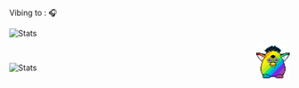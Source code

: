 <br><br> Vibing to : 🎧  </strong></p>

![Stats](https://spotify-github-profile.vercel.app/api/view.svg?uid=31rgtpnylldb6a77kkzaddlcz4va&redirect=true][https://spotify-github-profile.vercel.app/api/view.svg?uid=31rgtpnylldb6a77kkzaddlcz4va&cover_image=true&theme=novatorem&show_offline=false&background_color=121212&interchange=true&bar_color=53b14f&bar_color_cover=true) <br>



<img src="party-furby.gif" align="right" width="60">

<br>

![Stats](https://github-readme-stats.vercel.app/api?username=slmkhanahmed&theme=dark&show_icons=true&bg_color=1a1a1a&icon_color=a0ffff)

<br>
